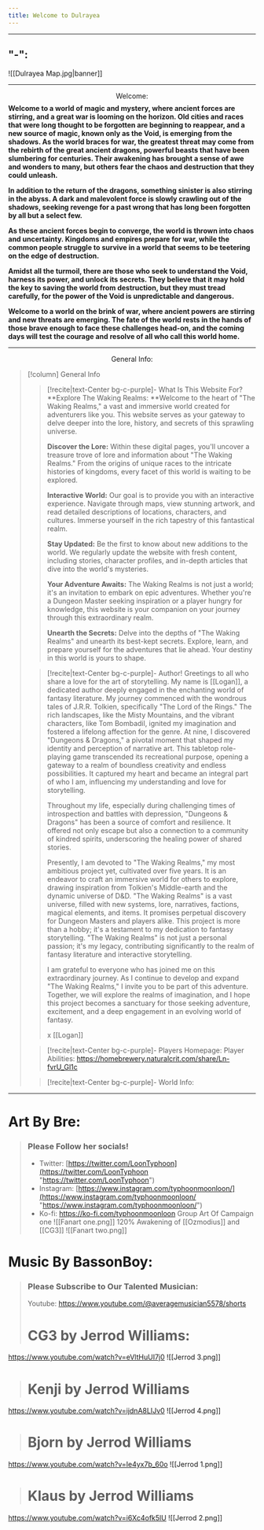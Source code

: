 ```yaml
---
title: Welcome to Dulrayea
---
```


---
"-":
---

![[Dulrayea Map.jpg|banner]]


---
$$\text{Welcome:}$$
**Welcome to a world of magic and mystery, where ancient forces are stirring, and a great war is looming on the horizon. Old cities and races that were long thought to be forgotten are beginning to reappear, and a new source of magic, known only as the Void, is emerging from the shadows. As the world braces for war, the greatest threat may come from the rebirth of the great ancient dragons, powerful beasts that have been slumbering for centuries. Their awakening has brought a sense of awe and wonders to many, but others fear the chaos and destruction that they could unleash.**

**In addition to the return of the dragons, something sinister is also stirring in the abyss. A dark and malevolent force is slowly crawling out of the shadows, seeking revenge for a past wrong that has long been forgotten by all but a select few.**

**As these ancient forces begin to converge, the world is thrown into chaos and uncertainty. Kingdoms and empires prepare for war, while the common people struggle to survive in a world that seems to be teetering on the edge of destruction.**

**Amidst all the turmoil, there are those who seek to understand the Void, harness its power, and unlock its secrets. They believe that it may hold the key to saving the world from destruction, but they must tread carefully, for the power of the Void is unpredictable and dangerous.**

**Welcome to a world on the brink of war, where ancient powers are stirring and new threats are emerging. The fate of the world rests in the hands of those brave enough to face these challenges head-on, and the coming days will test the courage and resolve of all who call this world home.**

---
$$\text{General Info:}$$ 
> [!column] General Info
>> [!recite|text-Center bg-c-purple]- What Is This Website For?
>>  **Explore The Waking Realms: **Welcome to the heart of "The Waking Realms," a vast and immersive world created for adventurers like you. This website serves as your gateway to delve deeper into the lore, history, and secrets of this sprawling universe.
>>  
>>  **Discover the Lore:** Within these digital pages, you'll uncover a treasure trove of lore and information about "The Waking Realms." From the origins of unique races to the intricate histories of kingdoms, every facet of this world is waiting to be explored.
>>  
>>  **Interactive World:** Our goal is to provide you with an interactive experience. Navigate through maps, view stunning artwork, and read detailed descriptions of locations, characters, and cultures. Immerse yourself in the rich tapestry of this fantastical realm.
>>  
>> **Stay Updated:** Be the first to know about new additions to the world. We regularly update the website with fresh content, including stories, character profiles, and in-depth articles that dive into the world's mysteries.
>> 
>> **Your Adventure Awaits:** The Waking Realms is not just a world; it's an invitation to embark on epic adventures. Whether you're a Dungeon Master seeking inspiration or a player hungry for knowledge, this website is your companion on your journey through this extraordinary realm.
>> 
>> **Unearth the Secrets:** Delve into the depths of "The Waking Realms" and unearth its best-kept secrets. Explore, learn, and prepare yourself for the adventures that lie ahead. Your destiny in this world is yours to shape.
>
>
>> [!recite|text-Center bg-c-purple]- Author!
>> Greetings to all who share a love for the art of storytelling. My name is [[Logan]], a dedicated author deeply engaged in the enchanting world of fantasy literature. My journey commenced with the wondrous tales of J.R.R. Tolkien, specifically "The Lord of the Rings." The rich landscapes, like the Misty Mountains, and the vibrant characters, like Tom Bombadil, ignited my imagination and fostered a lifelong affection for the genre. At nine, I discovered "Dungeons & Dragons," a pivotal moment that shaped my identity and perception of narrative art. This tabletop role-playing game transcended its recreational purpose, opening a gateway to a realm of boundless creativity and endless possibilities. It captured my heart and became an integral part of who I am, influencing my understanding and love for storytelling.
>> 
>> Throughout my life, especially during challenging times of introspection and battles with depression, "Dungeons & Dragons" has been a source of comfort and resilience. It offered not only escape but also a connection to a community of kindred spirits, underscoring the healing power of shared stories. 
>> 
>> Presently, I am devoted to "The Waking Realms," my most ambitious project yet, cultivated over five years. It is an endeavor to craft an immersive world for others to explore, drawing inspiration from Tolkien's Middle-earth and the dynamic universe of D&D. "The Waking Realms" is a vast universe, filled with new systems, lore, narratives, factions, magical elements, and items. It promises perpetual discovery for Dungeon Masters and players alike. This project is more than a hobby; it's a testament to my dedication to fantasy storytelling. "The Waking Realms" is not just a personal passion; it's my legacy, contributing significantly to the realm of fantasy literature and interactive storytelling.
>> 
>> I am grateful to everyone who has joined me on this extraordinary journey. As I continue to develop and expand "The Waking Realms," I invite you to be part of this adventure. Together, we will explore the realms of imagination, and I hope this project becomes a sanctuary for those seeking adventure, excitement, and a deep engagement in an evolving world of fantasy.
>> 
>> x [[Logan]] 
>
>
>> [!recite|text-Center bg-c-purple]- Players Homepage:
>> Player Abilities: 
>> https://homebrewery.naturalcrit.com/share/Ln-fvrU_Gl1c
>
>
>> [!recite|text-Center bg-c-purple]- World Info:
>> 


---
# Art By Bre:

> ### Please Follow her socials!
> - Twitter: [https://twitter.com/LoonTyphoon](https://twitter.com/LoonTyphoon "https://twitter.com/LoonTyphoon") 
> - Instagram: [https://www.instagram.com/typhoonmoonloon/](https://www.instagram.com/typhoonmoonloon/ "https://www.instagram.com/typhoonmoonloon/")
>  - Ko-fi: https://ko-fi.com/typhoonmoonloon
> Group Art Of Campaign one
![[Fanart one.png]]
> 120% Awakening of [[Ozmodius]] and [[CG3]] 
![[Fanart two.png]]

# Music By BassonBoy:
> ### Please Subscribe to Our Talented Musician:
> Youtube:  https://www.youtube.com/@averagemusician5578/shorts
> # CG3 by Jerrod Williams:
https://www.youtube.com/watch?v=eVltHuUI7j0
![[Jerrod 3.png]]
> # Kenji by Jerrod Williams
https://www.youtube.com/watch?v=ijdnA8LIJv0
![[Jerrod 4.png]]
># Bjorn by Jerrod Williams
https://www.youtube.com/watch?v=Ie4yx7b_60o
![[Jerrod 1.png]]
> # Klaus by Jerrod Williams
https://www.youtube.com/watch?v=i6Xc4ofk5lU
![[Jerrod 2.png]]

